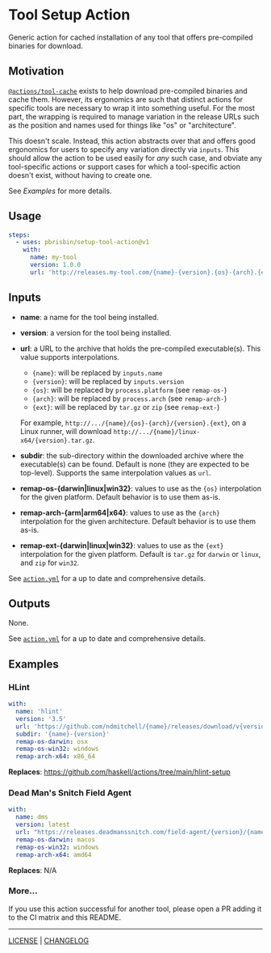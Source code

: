 # Tool Setup Action

Generic action for cached installation of any tool that offers pre-compiled
binaries for download.

## Motivation

[`@actions/tool-cache`][tc] exists to help download pre-compiled binaries and
cache them. However, its ergonomics are such that distinct actions for specific
tools are necessary to wrap it into something useful. For the most part, the
wrapping is required to manage variation in the release URLs such as the
position and names used for things like "os" or "architecture".

[tc]: https://github.com/actions/toolkit/tree/main/packages/tool-cache

This doesn't scale. Instead, this action abstracts over that and offers good
ergonomics for users to specify any variation directly via `inputs`. This should
allow the action to be used easily for *any* such case, and obviate any
tool-specific actions or support cases for which a tool-specific action doesn't
exist, without having to create one.

See _Examples_ for more details.

## Usage

```yaml
steps:
  - uses: pbrisbin/setup-tool-action@v1
    with:
      name: my-tool
      version: 1.0.0
      url: 'http://releases.my-tool.com/{name}-{version}.{os}-{arch}.{ext}'
```

## Inputs

- **name**: a name for the tool being installed.

- **version**: a version for the tool being installed.

- **url**: a URL to the archive that holds the pre-compiled executable(s). This
  value supports interpolations.

  - `{name}`: will be replaced by `inputs.name`
  - `{version}`: will be replaced by `inputs.version`
  - `{os}`: will be replaced by `process.platform` (see `remap-os-`)
  - `{arch}`: will be replaced by `process.arch` (see `remap-arch-`)
  - `{ext}`: will be replaced by `tar.gz` or `zip` (see `remap-ext-`)

  For example, `http://.../{name}/{os}-{arch}/{version}.{ext}`, on a Linux
  runner, will download `http://.../{name}/linux-x64/{version}.tar.gz`.

- **subdir**: the sub-directory within the downloaded archive where the
  executable(s) can be found. Default is none (they are expected to be
  top-level). Supports the same interpolation values as `url`.

- **remap-os-{darwin|linux|win32}**: values to use as the `{os}` interpolation
  for the given platform. Default behavior is to use them as-is.

- **remap-arch-{arm|arm64|x64}**: values to use as the `{arch}` interpolation
  for the given architecture. Default behavior is to use them as-is.

- **remap-ext-{darwin|linux|win32}**: values to use as the `{ext}` interpolation
  for the given platform. Default is `tar.gz` for `darwin` or `linux`, and `zip`
  for `win32`.

See [`action.yml`](./action.yml) for a up to date and comprehensive details.

## Outputs

None.

See [`action.yml`](./action.yml) for a up to date and comprehensive details.

## Examples

### HLint

```yaml
with:
  name: 'hlint'
  version: '3.5'
  url: 'https://github.com/ndmitchell/{name}/releases/download/v{version}/{name}-{version}-{arch}-{os}.{ext}'
  subdir: '{name}-{version}'
  remap-os-darwin: osx
  remap-os-win32: windows
  remap-arch-x64: x86_64
```

**Replaces**: https://github.com/haskell/actions/tree/main/hlint-setup

### Dead Man's Snitch Field Agent

```yaml
with:
  name: dms
  version: latest
  url: "https://releases.deadmanssnitch.com/field-agent/{version}/{name}_{os}_{arch}.{ext}"
  remap-os-darwin: macos
  remap-os-win32: windows
  remap-arch-x64: amd64
```

**Replaces**: N/A

### More...

If you use this action successful for another tool, please open a PR adding it
to the CI matrix and this README.

---

[LICENSE](./LICENSE) | [CHANGELOG](./CHANGELOG.md)
